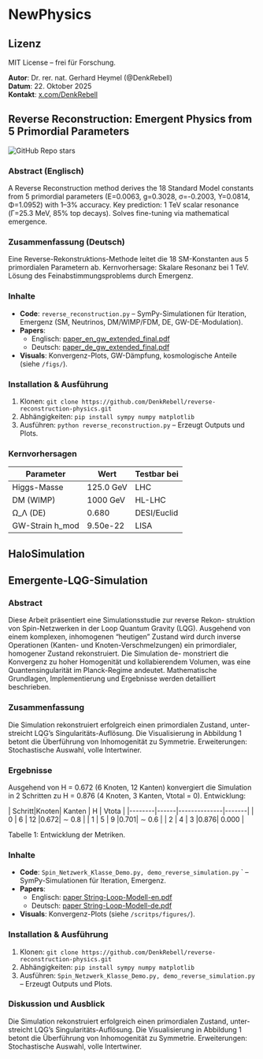 # NewPhysics
## Lizenz
MIT License – frei für Forschung.

**Autor**: Dr. rer. nat. Gerhard Heymel (@DenkRebell)  
**Datum**: 22. Oktober 2025  
**Kontakt**: [x.com/DenkRebell](https://x.com/DenkRebell)

## Reverse Reconstruction: Emergent Physics from 5 Primordial Parameters

![GitHub Repo stars](https://img.shields.io/github/stars/DenkRebell/reverse-reconstruction-physics?style=social)

### Abstract (Englisch)
A Reverse Reconstruction method derives the 18 Standard Model constants from 5 primordial parameters (E=0.0063, g=0.3028, σ=-0.2003, Y=0.0814, Φ=1.0952) with 1–3% accuracy. Key prediction: 1 TeV scalar resonance (Γ=25.3 MeV, 85% top decays). Solves fine-tuning via mathematical emergence.

### Zusammenfassung (Deutsch)
Eine Reverse-Rekonstruktions-Methode leitet die 18 SM-Konstanten aus 5 primordialen Parametern ab. Kernvorhersage: Skalare Resonanz bei 1 TeV. Lösung des Feinabstimmungsproblems durch Emergenz.

### Inhalte
- **Code**: `reverse_reconstruction.py` – SymPy-Simulationen für Iteration, Emergenz (SM, Neutrinos, DM/WIMP/FDM, DE, GW-DE-Modulation).
- **Papers**: 
  - Englisch: [paper_en_gw_extended_final.pdf](paper_en_gw_extended_final.pdf)
  - Deutsch: [paper_de_gw_extended_final.pdf](paper_de_gw_extended_final.pdf)
- **Visuals**: Konvergenz-Plots, GW-Dämpfung, kosmologische Anteile (siehe `/figs/`).

### Installation & Ausführung
1. Klonen: `git clone https://github.com/DenkRebell/reverse-reconstruction-physics.git`
2. Abhängigkeiten: `pip install sympy numpy matplotlib`
3. Ausführen: `python reverse_reconstruction.py` – Erzeugt Outputs und Plots.

### Kernvorhersagen
| Parameter | Wert | Testbar bei |
|-----------|------|-------------|
| Higgs-Masse | 125.0 GeV | LHC |
| DM (WIMP) | 1000 GeV | HL-LHC |
| Ω_Λ (DE) | 0.680 | DESI/Euclid |
| GW-Strain h_mod | 9.50e-22 | LISA |

## HaloSimulation

## Emergente-LQG-Simulation

### Abstract 
Diese Arbeit präsentiert eine Simulationsstudie zur reverse Rekon-
struktion von Spin-Netzwerken in der Loop Quantum Gravity (LQG).
Ausgehend von einem komplexen, inhomogenen “heutigen” Zustand
wird durch inverse Operationen (Kanten- und Knoten-Verschmelzungen)
ein primordialer, homogener Zustand rekonstruiert. Die Simulation de-
monstriert die Konvergenz zu hoher Homogenität und kollabierendem
Volumen, was eine Quantensingularität im Planck-Regime andeutet.
Mathematische Grundlagen, Implementierung und Ergebnisse werden
detailliert beschrieben.

### Zusammenfassung
Die Simulation rekonstruiert erfolgreich einen primordialen Zustand, unter-
streicht LQG’s Singularitäts-Auflösung. Die Visualisierung in Abbildung 1
betont die Überführung von Inhomogenität zu Symmetrie. Erweiterungen:
Stochastische Auswahl, volle Intertwiner.

### Ergebnisse
Ausgehend von H = 0.672 (6 Knoten, 12 Kanten) konvergiert die Simulation
in 2 Schritten zu H = 0.876 (4 Knoten, 3 Kanten, Vtotal = 0). Entwicklung:

| Schritt|Knoten| Kanten |  H  | Vtota |
|--------|------|--------------|-------|
|    0   |   6  |   12   |0.672| ∼ 0.8 |
|    1   |   5  |    9   |0.701| ∼ 0.6 |
|    2   |   4  |    3   |0.876| 0.000 |

Tabelle 1: Entwicklung der Metriken.



### Inhalte
- **Code**: `Spin_Netzwerk_Klasse_Demo.py, demo_reverse_simulation.py`
` – SymPy-Simulationen für Iteration, Emergenz.
- **Papers**: 
  - Englisch: [paper String-Loop-Modell-en.pdf](String-Loop-Modell-en.pdf)
  - Deutsch: [paper String-Loop-Modell-de.pdf](String-Loop-Modell-de.pdf)
- **Visuals**: Konvergenz-Plots (siehe `/scritps/figures/`).

### Installation & Ausführung
1. Klonen: `git clone https://github.com/DenkRebell/reverse-reconstruction-physics.git`
2. Abhängigkeiten: `pip install sympy numpy matplotlib`
3. Ausführen: `Spin_Netzwerk_Klasse_Demo.py, demo_reverse_simulation.py` 
   – Erzeugt Outputs und Plots.

### Diskussion und Ausblick

Die Simulation rekonstruiert erfolgreich einen primordialen Zustand, unter-
streicht LQG’s Singularitäts-Auflösung. Die Visualisierung in Abbildung 1
betont die Überführung von Inhomogenität zu Symmetrie. Erweiterungen:
Stochastische Auswahl, volle Intertwiner.
